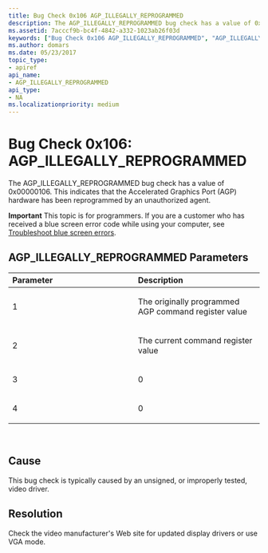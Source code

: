 ```yaml
---
title: Bug Check 0x106 AGP_ILLEGALLY_REPROGRAMMED
description: The AGP_ILLEGALLY_REPROGRAMMED bug check has a value of 0x00000106. This indicates that the Accelerated Graphics Port (AGP) hardware has been reprogrammed by an unauthorized agent.
ms.assetid: 7acccf9b-bc4f-4842-a332-1023ab26f03d
keywords: ["Bug Check 0x106 AGP_ILLEGALLY_REPROGRAMMED", "AGP_ILLEGALLY_REPROGRAMMED"]
ms.author: domars
ms.date: 05/23/2017
topic_type:
- apiref
api_name:
- AGP_ILLEGALLY_REPROGRAMMED
api_type:
- NA
ms.localizationpriority: medium
---
```


# Bug Check 0x106: AGP\_ILLEGALLY\_REPROGRAMMED


The AGP\_ILLEGALLY\_REPROGRAMMED bug check has a value of 0x00000106. This indicates that the Accelerated Graphics Port (AGP) hardware has been reprogrammed by an unauthorized agent.

**Important** This topic is for programmers. If you are a customer who has received a blue screen error code while using your computer, see [Troubleshoot blue screen errors](https://windows.microsoft.com/windows-10/troubleshoot-blue-screen-errors).

## AGP\_ILLEGALLY\_REPROGRAMMED Parameters


<table>
<colgroup>
<col width="50%" />
<col width="50%" />
</colgroup>
<thead>
<tr class="header">
<th align="left">Parameter</th>
<th align="left">Description</th>
</tr>
</thead>
<tbody>
<tr class="odd">
<td align="left"><p>1</p></td>
<td align="left"><p>The originally programmed AGP command register value</p></td>
</tr>
<tr class="even">
<td align="left"><p>2</p></td>
<td align="left"><p>The current command register value</p></td>
</tr>
<tr class="odd">
<td align="left"><p>3</p></td>
<td align="left"><p>0</p></td>
</tr>
<tr class="even">
<td align="left"><p>4</p></td>
<td align="left"><p>0</p></td>
</tr>
</tbody>
</table>

 

Cause
-----

This bug check is typically caused by an unsigned, or improperly tested, video driver.

Resolution
----------

Check the video manufacturer's Web site for updated display drivers or use VGA mode.

 

 




